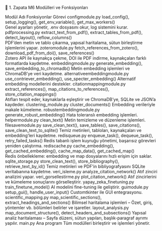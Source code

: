 📌 1. Zapata M6 Modülleri ve Fonksiyonları

Modül Adı	                    Fonksiyonlar	                                                    Görevi
configmodule.py	                load_config(), setup_logging(), get_env_variable(), get_max_workers()	
                                                                                                    Genel ayarları yönetir, .env dosyasını okur, log sistemini kurar.
pdfprocessing.py	            extract_text_from_pdf(), extract_tables_from_pdf(), detect_layout(), reflow_columns()	
                                                                                                    PDF’den metin ve tablo çıkarma, yapısal haritalama, 
                                                                                                        sütun birleştirme işlemlerini yapar.
zoteromodule.py	                fetch_references_from_zotero(), download_pdf_from_doi(), save_references()	
                                                                                                    Zotero API ile kaynakça çekme, DOI ile PDF indirme, 
                                                                                                        kaynakçaları farklı formatlarda kaydetme.
embeddingmodule.py	            generate_embedding(), save_embedding_to_chromadb()	                Metin embedding işlemleri ve ChromaDB’ye veri kaydetme.
alternativeembeddingmodule.py	use_contriever_embedding(), use_specter_embedding()	                Alternatif embedding modellerini destekler.
citationmappingmodule.py	    extract_references(), map_citations_to_references(), store_citation_mappings()	
                                                                                                    Atıfları tespit eder, kaynaklarla eşleştirir 
                                                                                                        ve ChromaDB’ye, SQLite ve JSON’a kaydeder.
clustering_module.py	        cluster_documents()	                                                Embedding verileriyle makale kümeleme.
robustembeddingmodule.py	    generate_robust_embedding()	                                        Hata toleranslı embedding işlemleri.
helpermodule.py	                clean_text()	                                                    Metin temizleme ve düzenleme işlemleri.
filesavemodule.py	            save_clean_text(), save_tables(), save_citations(), save_clean_text_to_sqlite()	
                                                                                                    Temiz metinleri, tabloları, kaynakçaları ve embedding’leri kaydetme.
redisqueue.py	                enqueue_task(), dequeue_task(), retry_failed_tasks()	            Redis tabanlı işlem kuyruğu yönetimi,
                                                                                                        başarısız görevleri yeniden çalıştırma.
rediscache.py	                cache_embedding(), get_cached_embedding(), cache_map_data(), get_cached_map()	
                                                                                                    Redis önbellekleme: embedding ve map dosyalarını 
                                                                                                        hızlı erişim için saklar.
sqlite_storage.py	            store_clean_text(), store_bibliography(), retrieve_text_by_id()	    Temiz metinleri ve PDF'in bibliyografyasını 
                                                                                                        SQLite veritabanına kaydetme.
veri_isleme.py	                analyze_citation_network()	                                        Atıf zinciri analizini yapar.
veri_gorsellestirme.py	        plot_citation_network()	                                            Atıf zincirlerini ve kümeleme sonuçlarını görselleştirir.
yapay_zeka_finetuning.py	    train_finetune_model()	                                            AI modelini fine-tuning ile geliştirir.
guimodule.py	                setup_gui(), handle_user_input()	                                Customtkinter ile GUI entegrasyonu.
scientific_mapping.py	        map_scientific_sections(), extract_headings_and_sections()	        Bilimsel haritalama işlemleri – 
                                                                                                        Özet, giriş, yöntemler vb. bölümleri belirler ve işaretler.
layout_analysis.py	            map_document_structure(), detect_headers_and_subsections()	        Yapısal analiz haritalaması – 
                                                                                                        Sayfa düzeni, sütun yapıları, başlık-paragraf ayrımı yapılır.
main.py	                                                                                            Ana program	Tüm modülleri birleştirir ve işlemleri yönetir.
